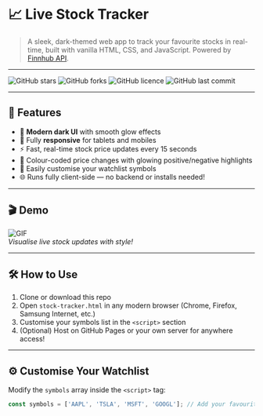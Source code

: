 # 📈 Live Stock Tracker

> A sleek, dark-themed web app to track your favourite stocks in real-time, built with vanilla HTML, CSS, and JavaScript. Powered by [Finnhub API](https://finnhub.io).

---

![GitHub stars](https://img.shields.io/github/stars/rishabesh/stock-tracker?style=social)
![GitHub forks](https://img.shields.io/github/forks/rishabesh/stock-tracker?style=social)
![GitHub licence](https://img.shields.io/github/license/rishabesh/stock-tracker)
![GitHub last commit](https://img.shields.io/github/last-commit/rishabesh/stock-tracker)

---

## 🚀 Features

- 💎 **Modern dark UI** with smooth glow effects  
- 📱 Fully **responsive** for tablets and mobiles  
- ⚡ Fast, real-time stock price updates every 15 seconds  
- 🎨 Colour-coded price changes with glowing positive/negative highlights  
- 🔧 Easily customise your watchlist symbols  
- 🌐 Runs fully client-side — no backend or installs needed!

---

## 🎬 Demo

![GIF](-)  
*Visualise live stock updates with style!*  

---

## 🛠️ How to Use

1. Clone or download this repo  
2. Open `stock-tracker.html` in any modern browser (Chrome, Firefox, Samsung Internet, etc.)  
3. Customise your symbols list in the `<script>` section  
4. (Optional) Host on GitHub Pages or your own server for anywhere access!

---

## ⚙️ Customise Your Watchlist

Modify the `symbols` array inside the `<script>` tag:

```js
const symbols = ['AAPL', 'TSLA', 'MSFT', 'GOOGL']; // Add your favourite stock tickers here

